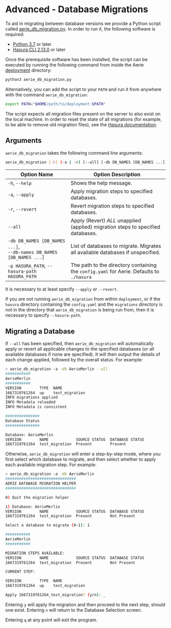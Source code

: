 # Advanced - Database Migrations

To aid in migrating between database versions we provide a Python script called [aerie_db_migration.py](https://github.com/NASA-AMMOS/aerie/blob/develop/deployment/aerie_db_migration). In order to run it, the following software is required:

- [Python 3.7](https://www.python.org/downloads/) or later
- [Hasura CLI 2.13.0](https://hasura.io/docs/latest/hasura-cli/install-hasura-cli/) or later

Once the prerequisite software has been installed, the script can be executed by running the following command from inside the Aerie [deployment](https://github.com/NASA-AMMOS/aerie/tree/develop/deployment) directory:

```sh
python3 aerie_db_migration.py
```

Alternatively, you can add the script to your `PATH` and run it from anywhere with the command `aerie_db_migration`:

```sh
export PATH="$HOME/path/to/deployment:$PATH"
```

The script expects all migration files present on the server to also exist on the local machine. In order to reset the state of all migrations (for example, to be able to remove old migration files), see the [Hasura documentation](https://hasura.io/docs/latest/migrations-metadata-seeds/resetting-migrations-metadata/).

## Arguments

`aerie_db_migration` takes the following command line arguments:

```sh
aerie_db_migration [-h] (-a | -r) [--all] [-db DB_NAMES [DB_NAMES ...]] [-p HASURA_PATH]
```

| Option Name                                                              | Option Description                                                                       |
| ------------------------------------------------------------------------ | ---------------------------------------------------------------------------------------- |
| `-h`, `--help`                                                           | Shows the help message.                                                                  |
| `-a`, `--apply`                                                          | Apply migration steps to specified databases.                                            |
| `-r`, `--revert`                                                         | Revert migration steps to specified databases.                                           |
| `--all`                                                                  | Apply (Revert) _ALL_ unapplied (applied) migration steps to specified databases.         |
| `-db DB_NAMES [DB_NAMES ...]`, <br/>`--db-names DB_NAMES [DB_NAMES ...]` | List of databases to migrate. Migrates all available databases if unspecified.           |
| `-p HASURA_PATH`, `--hasura-path HASURA_PATH`                            | The path to the directory containing the `config.yaml` for Aerie. Defaults to `./hasura` |

It is necessary to at least specify `--apply` or `--revert`.

If you are not running `aerie_db_migration` from within `deployment`, or if the `hasura` directory containing the `config.yaml` and the `migrations` directory is not in the directory that `aerie_db_migration` is being run from, then it is necessary to specify `--hasura-path`.

## Migrating a Database

If `--all` has been specified, then `aerie_db_migration` will automatically apply or revert all applicable changes to the specified databases (or all available databases if none are specified). It will then output the details of each change applied, followed by the overall status. For example:

```sh
> aerie_db_migration -a -db AerieMerlin --all
###########
AerieMerlin
###########
VERSION        TYPE  NAME
1667319761264  up    test_migration
INFO migrations applied
INFO Metadata reloaded
INFO Metadata is consistent

###############
Database Status
###############

Database: AerieMerlin
VERSION        NAME            SOURCE STATUS  DATABASE STATUS
1667319761264  test_migration  Present        Present
```

Otherwise, `aerie_db_migration` will enter a step-by-step mode, where you first select which database to migrate, and then select whether
to apply each available migration step. For example:

```sh
> aerie_db_migration -a -db AerieMerlin
###############################
AERIE DATABASE MIGRATION HELPER
###############################

0) Quit the migration helper

1) Database: AerieMerlin
VERSION        NAME            SOURCE STATUS  DATABASE STATUS
1667319761264  test_migration  Present        Not Present

Select a database to migrate (0-1): 1

###########
AerieMerlin
###########

MIGRATION STEPS AVAILABLE:
VERSION        NAME            SOURCE STATUS  DATABASE STATUS
1667319761264  test_migration  Present        Not Present

CURRENT STEP:

VERSION        TYPE  NAME
1667319761264  up    test_migration

Apply 1667319761264_test_migration? (y/n): _
```

Entering `y` will apply the migration and then proceed to the next step,
should one exist. Entering `n` will return to the Database Selection screen.

Entering `q` at any point will exit the program.
